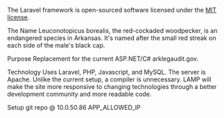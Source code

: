 The Laravel framework is open-sourced software licensed under the [MIT license](https://opensource.org/licenses/MIT).




The Name
Leuconotopicus borealis, the red-cockaded woodpecker, is an endangered species in Arkansas.
It's named after the small red streak on each side of the male's black cap.

Purpose
Replacement for the current ASP.NET/C# arklegaudit.gov.

Technology
Uses Laravel, PHP, Javascript, and MySQL. The server is Apache. Unlike
the current setup, a compiler is unnecessary. LAMP will make the site
more responsive to changing technologies through a better development
community and more readable code.

Setup
git repo @ 10.0.50.86
APP_ALLOWED_IP
